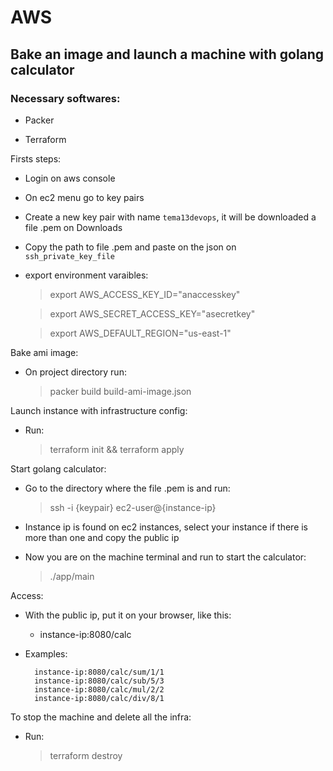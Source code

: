 # AWS

## Bake an image and launch a machine with golang calculator

### Necessary softwares:

- Packer

- Terraform

Firsts steps:

- Login on aws console

- On ec2 menu go to key pairs

- Create a new key pair with name `tema13devops`, it will be downloaded a file .pem on Downloads

- Copy the path to file .pem and paste on the json on `ssh_private_key_file`

- export environment varaibles:
    > export AWS_ACCESS_KEY_ID="anaccesskey"

    > export AWS_SECRET_ACCESS_KEY="asecretkey"
    
    > export AWS_DEFAULT_REGION="us-east-1"

Bake ami image:

- On project directory run:
    > packer build build-ami-image.json

Launch instance with infrastructure config:

- Run:
    > terraform init && terraform apply

Start golang calculator:

- Go to the directory where the file .pem is and run:
    > ssh -i {keypair} ec2-user@{instance-ip}

- Instance ip is found on ec2 instances, select your instance if there is more than one and copy the public ip

- Now you are on the machine terminal and run to start the calculator:
    > ./app/main

Access:

- With the public ip, put it on your browser, like this:

    - instance-ip:8080/calc

- Examples:

        instance-ip:8080/calc/sum/1/1
        instance-ip:8080/calc/sub/5/3
        instance-ip:8080/calc/mul/2/2
        instance-ip:8080/calc/div/8/1

To stop the machine and delete all the infra:

- Run:
    > terraform destroy